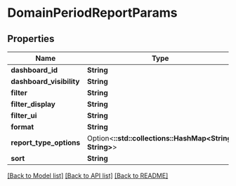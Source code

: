 # DomainPeriodReportParams

## Properties

Name | Type | Description | Notes
------------ | ------------- | ------------- | -------------
**dashboard_id** | **String** |  |
**dashboard_visibility** | **String** |  |
**filter** | **String** |  |
**filter_display** | **String** |  |
**filter_ui** | **String** |  |
**format** | **String** |  |
**report_type_options** | Option<**::std::collections::HashMap<String, String>**> |  | [optional]
**sort** | **String** |  |

[[Back to Model list]](../README.md#documentation-for-models) [[Back to API list]](../README.md#documentation-for-api-endpoints) [[Back to README]](../README.md)
